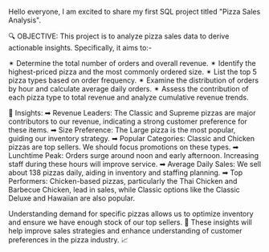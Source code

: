 Hello everyone,
I am excited to share my first SQL project titled "Pizza Sales Analysis". 

🔍 OBJECTIVE: This project is to analyze pizza sales data to derive actionable insights. Specifically, it aims to:-

✴ Determine the total number of orders and overall revenue.
✴ Identify the highest-priced pizza and the most commonly ordered size.
✴ List the top 5 pizza types based on order frequency.
✴ Examine the distribution of orders by hour and calculate average daily orders.
✴ Assess the contribution of each pizza type to total revenue and analyze cumulative revenue trends.

🚀 Insights:
➡ Revenue Leaders: The Classic and Supreme pizzas are major contributors to our revenue, indicating a strong customer preference for these items.
➡ Size Preference: The Large pizza is the most popular, guiding our inventory strategy.
➡ Popular Categories: Classic and Chicken pizzas are top sellers. We should focus promotions on these types.
➡ Lunchtime Peak: Orders surge around noon and early afternoon. Increasing staff during these hours will improve service.
➡ Average Daily Sales: We sell about 138 pizzas daily, aiding in inventory and staffing planning.
➡ Top Performers: Chicken-based pizzas, particularly the Thai Chicken and Barbecue Chicken, lead in sales, while Classic options like the Classic Deluxe and Hawaiian are also popular.

Understanding demand for specific pizzas allows us to optimize inventory and ensure we have enough stock of our top sellers.
🚀 These insights will help improve sales strategies and enhance understanding of customer preferences in the pizza industry. 📈 


